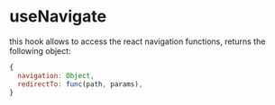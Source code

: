 # useNavigate
this hook allows to access the react navigation functions, returns the following object: 
```javascript
{
  navigation: Object,
  redirectTo: func(path, params),  
}
```

